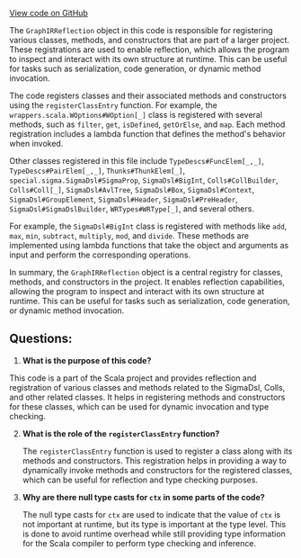 [View code on GitHub](sigmastate-interpreterhttps://github.com/ScorexFoundation/sigmastate-interpreter/graph-ir/src/main/scala/scalan/GraphIRReflection.scala)

The `GraphIRReflection` object in this code is responsible for registering various classes, methods, and constructors that are part of a larger project. These registrations are used to enable reflection, which allows the program to inspect and interact with its own structure at runtime. This can be useful for tasks such as serialization, code generation, or dynamic method invocation.

The code registers classes and their associated methods and constructors using the `registerClassEntry` function. For example, the `wrappers.scala.WOptions#WOption[_]` class is registered with several methods, such as `filter`, `get`, `isDefined`, `getOrElse`, and `map`. Each method registration includes a lambda function that defines the method's behavior when invoked.

Other classes registered in this file include `TypeDescs#FuncElem[_,_]`, `TypeDescs#PairElem[_,_]`, `Thunks#ThunkElem[_]`, `special.sigma.SigmaDsl#SigmaProp`, `SigmaDsl#BigInt`, `Colls#CollBuilder`, `Colls#Coll[_]`, `SigmaDsl#AvlTree`, `SigmaDsl#Box`, `SigmaDsl#Context`, `SigmaDsl#GroupElement`, `SigmaDsl#Header`, `SigmaDsl#PreHeader`, `SigmaDsl#SigmaDslBuilder`, `WRTypes#WRType[_]`, and several others.

For example, the `SigmaDsl#BigInt` class is registered with methods like `add`, `max`, `min`, `subtract`, `multiply`, `mod`, and `divide`. These methods are implemented using lambda functions that take the object and arguments as input and perform the corresponding operations.

In summary, the `GraphIRReflection` object is a central registry for classes, methods, and constructors in the project. It enables reflection capabilities, allowing the program to inspect and interact with its own structure at runtime. This can be useful for tasks such as serialization, code generation, or dynamic method invocation.
## Questions: 
 1. **What is the purpose of this code?**

   This code is a part of the Scala project and provides reflection and registration of various classes and methods related to the SigmaDsl, Colls, and other related classes. It helps in registering methods and constructors for these classes, which can be used for dynamic invocation and type checking.

2. **What is the role of the `registerClassEntry` function?**

   The `registerClassEntry` function is used to register a class along with its methods and constructors. This registration helps in providing a way to dynamically invoke methods and constructors for the registered classes, which can be useful for reflection and type checking purposes.

3. **Why are there null type casts for `ctx` in some parts of the code?**

   The null type casts for `ctx` are used to indicate that the value of `ctx` is not important at runtime, but its type is important at the type level. This is done to avoid runtime overhead while still providing type information for the Scala compiler to perform type checking and inference.